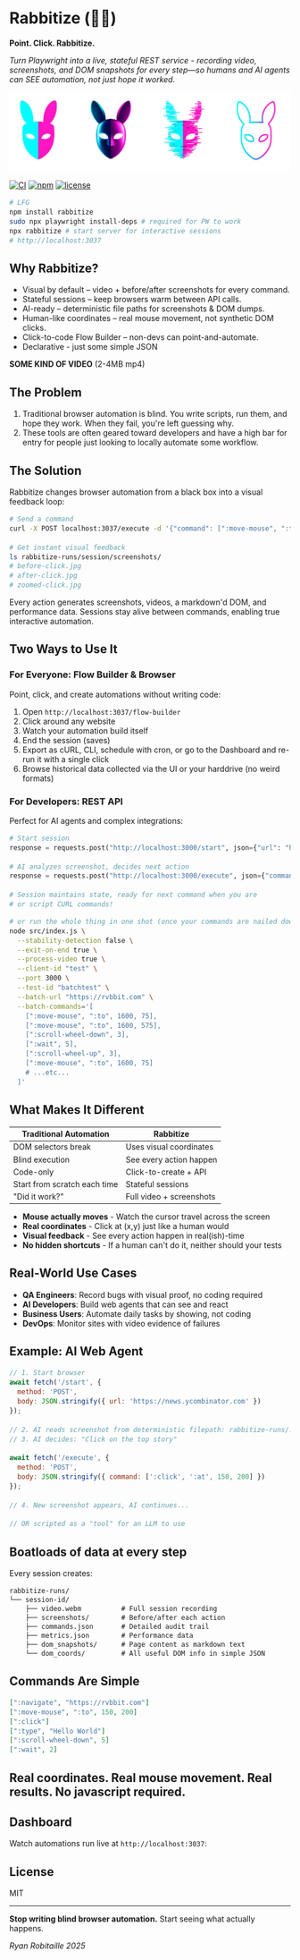 # Rabbitize (🐰👀)

**Point. Click. Rabbitize.**

*Turn Playwright into a live, stateful REST service - recording video, screenshots, and DOM snapshots for every step—so humans and AI agents can SEE automation, not just hope it worked.*

![playwright rabbit masks](https://raw.githubusercontent.com/ryrobes/rabbitize/refs/heads/main/resources/streaming/images/rabbitize-masks.png "Rabbitize + Playwright")

[![CI](https://github.com/ryrobes/rabbitize/actions/workflows/node.js.yml/badge.svg)](https://github.com/ryrobes/rabbitize/actions) [![npm](https://img.shields.io/npm/v/rabbitize.svg)](https://www.npmjs.com/package/rabbitize) [![license](https://img.shields.io/badge/license-MIT-blue.svg)](LICENSE)

```bash
# LFG
npm install rabbitize
sudo npx playwright install-deps # required for PW to work
npx rabbitize # start server for interactive sessions
# http://localhost:3037
```

## Why Rabbitize?
- Visual by default – video + before/after screenshots for every command.
- Stateful sessions – keep browsers warm between API calls.
- AI-ready – deterministic file paths for screenshots & DOM dumps.
- Human-like coordinates – real mouse movement, not synthetic DOM clicks.
- Click-to-code Flow Builder – non-devs can point-and-automate.
- Declarative - just some simple JSON

**SOME KIND OF VIDEO** (2-4MB mp4)

## The Problem

1. Traditional browser automation is blind. You write scripts, run them, and hope they work. When they fail, you're left guessing why.
2. These tools are often geared toward developers and have a high bar for entry for people just looking to locally automate some workflow.

## The Solution

Rabbitize changes browser automation from a black box into a visual feedback loop:

```bash
# Send a command
curl -X POST localhost:3037/execute -d '{"command": [":move-mouse", ":to", 240, 1230]}'

# Get instant visual feedback
ls rabbitize-runs/session/screenshots/
# before-click.jpg
# after-click.jpg
# zoomed-click.jpg
```

Every action generates screenshots, videos, a markdown'd DOM, and performance data. Sessions stay alive between commands, enabling true interactive automation.

## Two Ways to Use It

### For Everyone: Flow Builder & Browser
Point, click, and create automations without writing code:
1. Open `http://localhost:3037/flow-builder`
2. Click around any website
3. Watch your automation build itself
4. End the session (saves)
4. Export as cURL, CLI, schedule with cron, or go to the Dashboard and re-run it with a single click
5. Browse historical data collected via the UI or your harddrive (no weird formats)

### For Developers: REST API
Perfect for AI agents and complex integrations:
```python
# Start session
response = requests.post("http://localhost:3000/start", json={"url": "https://example.com"})

# AI analyzes screenshot, decides next action
response = requests.post("http://localhost:3000/execute", json={"command": [":click", ":at", 400, 300]})

# Session maintains state, ready for next command when you are
# or script CURL commands!
```

```bash
# or run the whole thing in one shot (once your commands are nailed down, just run it - process will end on completion)
node src/index.js \
  --stability-detection false \
  --exit-on-end true \
  --process-video true \
  --client-id "test" \
  --port 3000 \
  --test-id "batchtest" \
  --batch-url "https://rvbbit.com" \
  --batch-commands='[
    [":move-mouse", ":to", 1600, 75],
    [":move-mouse", ":to", 1600, 575],
    [":scroll-wheel-down", 3],
    [":wait", 5],
    [":scroll-wheel-up", 3],
    [":move-mouse", ":to", 1600, 75]
    # ...etc...
  ]'
```

## What Makes It Different

| Traditional Automation | Rabbitize |
|------------------------|-----------|
| DOM selectors break | Uses visual coordinates |
| Blind execution | See every action happen |
| Code-only | Click-to-create + API |
| Start from scratch each time | Stateful sessions |
| "Did it work?" | Full video + screenshots |

- **Mouse actually moves** - Watch the cursor travel across the screen
- **Real coordinates** - Click at (x,y) just like a human would
- **Visual feedback** - See every action happen in real(ish)-time
- **No hidden shortcuts** - If a human can't do it, neither should your tests

## Real-World Use Cases

- **QA Engineers**: Record bugs with visual proof, no coding required
- **AI Developers**: Build web agents that can see and react
- **Business Users**: Automate daily tasks by showing, not coding
- **DevOps**: Monitor sites with video evidence of failures

## Example: AI Web Agent

```javascript
// 1. Start browser
await fetch('/start', {
  method: 'POST',
  body: JSON.stringify({ url: 'https://news.ycombinator.com' })
});

// 2. AI reads screenshot from deterministic filepath: rabbitize-runs/.../screenshots/latest.jpg
// 3. AI decides: "Click on the top story"

await fetch('/execute', {
  method: 'POST',
  body: JSON.stringify({ command: [':click', ':at', 150, 200] })
});

// 4. New screenshot appears, AI continues...

// OR scripted as a "tool" for an LLM to use
```

## Boatloads of data at every step

Every session creates:

```
rabbitize-runs/
└── session-id/
    ├── video.webm          # Full session recording
    ├── screenshots/        # Before/after each action
    ├── commands.json       # Detailed audit trail
    ├── metrics.json        # Performance data
    ├── dom_snapshots/      # Page content as markdown text
    └── dom_coords/         # All useful DOM info in simple JSON
```

## Commands Are Simple

```json
[":navigate", "https://rvbbit.com"]
[":move-mouse", ":to", 150, 200]
[":click"]
[":type", "Hello World"]
[":scroll-wheel-down", 5]
[":wait", 2]
```

## Real coordinates. Real mouse movement. Real results. No javascript required.

## Dashboard

Watch automations run live at `http://localhost:3037`:

## License

MIT

---

**Stop writing blind browser automation.** Start seeing what actually happens.

_Ryan Robitaille 2025_
